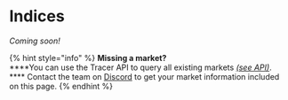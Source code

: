 # Indices

_Coming soon!_

{% hint style="info" %}
**Missing a market?**\
****You can use the Tracer API to query all existing markets [_(see API)_](broken-reference). **** Contact the team on [Discord](https://discord.gg/TracerDAO) to get your market information included on this page.
{% endhint %}
